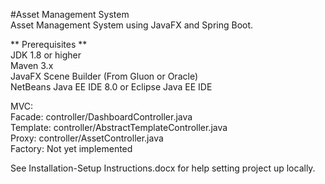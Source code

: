 #Asset Management System  
Asset Management System using JavaFX and Spring Boot.  
 
** Prerequisites **  
JDK 1.8 or higher  
Maven 3.x  
JavaFX Scene Builder (From Gluon or Oracle)  
NetBeans Java EE IDE 8.0 or Eclipse Java EE IDE  

MVC:  
Facade: controller/DashboardController.java  
Template: controller/AbstractTemplateController.java  
Proxy: controller/AssetController.java  
Factory: Not yet implemented  

See Installation-Setup Instructions.docx for help setting project up locally.